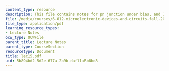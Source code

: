 ```yaml
---
content_type: resource
description: This file contains notes for pn junction under bias, and I-V characteristics.
file: /media/courses/6-012-microelectronic-devices-and-circuits-fall-2005/5b894bd25d2e677a2b9bdaf11a8b8bd8_lec15.pdf
file_type: application/pdf
learning_resource_types:
- Lecture Notes
ocw_type: OCWFile
parent_title: Lecture Notes
parent_type: CourseSection
resourcetype: Document
title: lec15.pdf
uid: 5b894bd2-5d2e-677a-2b9b-daf11a8b8bd8
---
```

